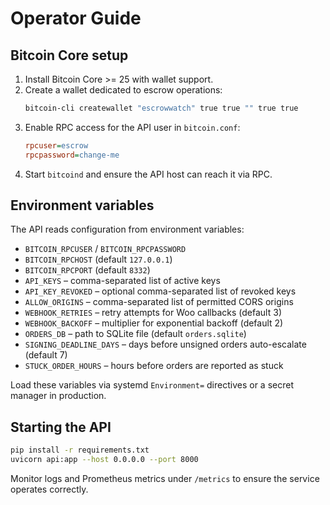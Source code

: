 # Operator Guide

## Bitcoin Core setup

1. Install Bitcoin Core >= 25 with wallet support.
2. Create a wallet dedicated to escrow operations:
   ```bash
   bitcoin-cli createwallet "escrowwatch" true true "" true true
   ```
3. Enable RPC access for the API user in `bitcoin.conf`:
   ```ini
   rpcuser=escrow
   rpcpassword=change-me
   ```
4. Start `bitcoind` and ensure the API host can reach it via RPC.

## Environment variables

The API reads configuration from environment variables:

- `BITCOIN_RPCUSER` / `BITCOIN_RPCPASSWORD`
- `BITCOIN_RPCHOST` (default `127.0.0.1`)
- `BITCOIN_RPCPORT` (default `8332`)
- `API_KEYS` – comma-separated list of active keys
- `API_KEY_REVOKED` – optional comma-separated list of revoked keys
- `ALLOW_ORIGINS` – comma-separated list of permitted CORS origins
- `WEBHOOK_RETRIES` – retry attempts for Woo callbacks (default 3)
- `WEBHOOK_BACKOFF` – multiplier for exponential backoff (default 2)
- `ORDERS_DB` – path to SQLite file (default `orders.sqlite`)
- `SIGNING_DEADLINE_DAYS` – days before unsigned orders auto-escalate (default 7)
- `STUCK_ORDER_HOURS` – hours before orders are reported as stuck

Load these variables via systemd `Environment=` directives or a secret manager in production.

## Starting the API

```bash
pip install -r requirements.txt
uvicorn api:app --host 0.0.0.0 --port 8000
```

Monitor logs and Prometheus metrics under `/metrics` to ensure the service operates correctly.
